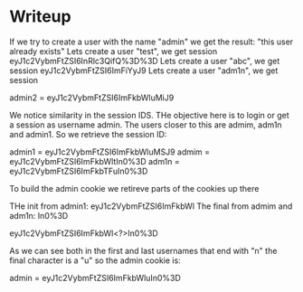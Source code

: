 # Writeup

If we try to create a user with the name "admin" we get the result: "this user already exists"
Lets create a user "test", we get session  eyJ1c2VybmFtZSI6InRlc3QifQ%3D%3D
Lets create a user "abc", we get session   eyJ1c2VybmFtZSI6ImFiYyJ9
Lets create a user "adm1n", we get session 

admin2 = eyJ1c2VybmFtZSI6ImFkbWluMiJ9


We notice similarity in the session IDS. THe objective here is to login or get a session as username admin.
The users closer to this are admim, adm1n and admin1. So we retrieve the session ID:

admin1 = eyJ1c2VybmFtZSI6ImFkbWluMSJ9
admim =  eyJ1c2VybmFtZSI6ImFkbWltIn0%3D
adm1n =  eyJ1c2VybmFtZSI6ImFkbTFuIn0%3D

To build the admin cookie we retireve parts of the cookies up there

THe init from admin1: eyJ1c2VybmFtZSI6ImFkbWl
The final from admim and adm1n: In0%3D

eyJ1c2VybmFtZSI6ImFkbWl<?>In0%3D

As we can see both in the first and last usernames that end with "n" the final character is a "u" so the admin cookie is:

admin =  eyJ1c2VybmFtZSI6ImFkbWluIn0%3D

